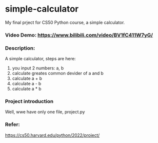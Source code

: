 # simple-calculator
My final prject for CS50 Python course, a simple calculator.
### Video Demo: https://www.bilibili.com/video/BV1fC411W7yG/
### Description: 
A simple calculator, steps are here:
1. you input 2 numbers: a, b
2. calculate greates common devider of a and b
3. calculate a + b
4. calculate a - b
5. calculate a * b
### Project introduction
Well, wwe have only one file, project.py
### Refer: 
https://cs50.harvard.edu/python/2022/project/
